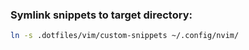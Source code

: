 ### Symlink snippets to target directory:
```sh
ln -s .dotfiles/vim/custom-snippets ~/.config/nvim/
```
